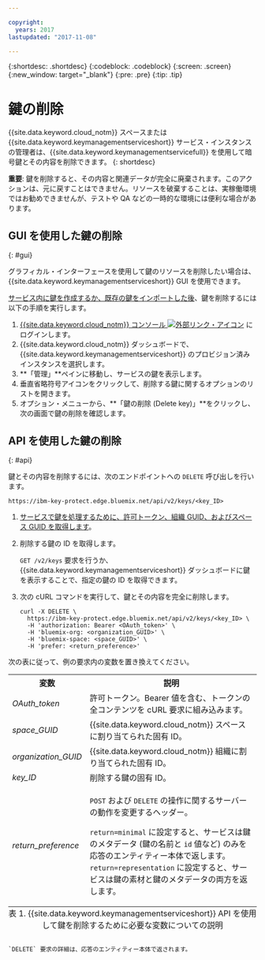 ```yaml
---

copyright:
  years: 2017
lastupdated: "2017-11-08"

---
```


{:shortdesc: .shortdesc}
{:codeblock: .codeblock}
{:screen: .screen}
{:new_window: target="_blank"}
{:pre: .pre}
{:tip: .tip}

# 鍵の削除

{{site.data.keyword.cloud_notm}} スペースまたは {{site.data.keyword.keymanagementserviceshort}} サービス・インスタンスの管理者は、{{site.data.keyword.keymanagementservicefull}} を使用して暗号鍵とその内容を削除できます。
{: shortdesc}

**重要**: 鍵を削除すると、その内容と関連データが完全に廃棄されます。このアクションは、元に戻すことはできません。リソースを破棄することは、実稼働環境ではお勧めできませんが、テストや QA などの一時的な環境には便利な場合があります。

## GUI を使用した鍵の削除
{: #gui}

グラフィカル・インターフェースを使用して鍵のリソースを削除したい場合は、{{site.data.keyword.keymanagementserviceshort}} GUI を使用できます。

[サービス内に鍵を作成するか、既存の鍵をインポートした後](/docs/services/keymgmt/keyprotect_create_keys.html)、鍵を削除するには以下の手順を実行します。

1. [{{site.data.keyword.cloud_notm}} コンソール ![外部リンク・アイコン](../../icons/launch-glyph.svg "外部リンク・アイコン")](https://console.bluemix.net/) にログインします。
2. {{site.data.keyword.cloud_notm}} ダッシュボードで、{{site.data.keyword.keymanagementserviceshort}} のプロビジョン済みインスタンスを選択します。
3. **「管理」**ペインに移動し、サービスの鍵を表示します。
4. 垂直省略符号アイコンをクリックして、削除する鍵に関するオプションのリストを開きます。
5. オプション・メニューから、**「鍵の削除 (Delete key)」**をクリックし、次の画面で鍵の削除を確認します。

## API を使用した鍵の削除
{: #api}

鍵とその内容を削除するには、次のエンドポイントへの `DELETE` 呼び出しを行います。

```
https://ibm-key-protect.edge.bluemix.net/api/v2/keys/<key_ID>
```

1. [サービスで鍵を処理するために、許可トークン、組織 GUID、およびスペース GUID を取得します](/docs/services/keymgmt/keyprotect_authentication.html)。

2. 削除する鍵の ID を取得します。

    `GET /v2/keys` 要求を行うか、{{site.data.keyword.keymanagementserviceshort}} ダッシュボードに鍵を表示することで、指定の鍵の ID を取得できます。

3. 次の cURL コマンドを実行して、鍵とその内容を完全に削除します。

    ```cURL
    curl -X DELETE \
      https://ibm-key-protect.edge.bluemix.net/api/v2/keys/<key_ID> \
      -H 'authorization: Bearer <OAuth_token>' \
      -H 'bluemix-org: <organization_GUID>' \
      -H 'bluemix-space: <space_GUID>' \
      -H 'prefer: <return_preference>'
    ```
次の表に従って、例の要求内の変数を置き換えてください。
<table>
      <tr>
        <th>変数</th>
        <th>説明</th>
      </tr>
      <tr>
        <td><em>OAuth_token</em></td>
        <td>許可トークン。Bearer 値を含む、トークンの全コンテンツを cURL 要求に組み込みます。</td>
      </tr>
      <tr>
        <td><em>space_GUID</em></td>
        <td>{{site.data.keyword.cloud_notm}} スペースに割り当てられた固有 ID。</td>
      </tr>
      <tr>
        <td><em>organization_GUID</em></td>
        <td>{{site.data.keyword.cloud_notm}} 組織に割り当てられた固有 ID。</td>
      </tr>
      <tr>
        <td><em>key_ID</em></td>
        <td>削除する鍵の固有 ID。</td>
      </tr>
      <tr>
      <tr>
        <td><em>return_preference</em></td>
        <td><p><code>POST</code> および <code>DELETE</code> の操作に関するサーバーの動作を変更するヘッダー。</p><p><code>return=minimal</code> に設定すると、サービスは鍵のメタデータ (鍵の名前と <code>id</code> 値など) のみを応答のエンティティー本体で返します。<code>return=representation</code> に設定すると、サービスは鍵の素材と鍵のメタデータの両方を返します。</p></td>
      </tr>
      <caption style="caption-side:bottom;">表 1. {{site.data.keyword.keymanagementserviceshort}} API を使用して鍵を削除するために必要な変数についての説明</caption>
    </table>

    `DELETE` 要求の詳細は、応答のエンティティー本体で返されます。
